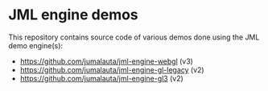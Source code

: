 # JML engine demos

This repository contains source code of various demos done using the JML demo engine(s):
- https://github.com/jumalauta/jml-engine-webgl (v3)
- https://github.com/jumalauta/jml-engine-gl-legacy (v2)
- https://github.com/jumalauta/jml-engine-gl3 (v2)

